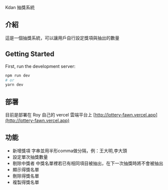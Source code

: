 Kdan 抽獎系統

## 介紹
這是一個抽獎系統，可以讓用戶自行設定獎項與抽出的數量

## Getting Started

First, run the development server:

```bash
npm run dev
# or
yarn dev
```

## 部署

目前是部署在 Roy 自己的 vercel 雲端平台上
[http://lottery-fawn.vercel.app](http://lottery-fawn.vercel.app)

## 功能
* 新增獎項
  字串並用半形comma做分隔，例：王大明,李大頭
* 設定單次抽獎數量
* 剔除中獎者
  中獎名單裡若已有相同項目被抽出，在下一次抽獎時將不會被抽出
* 顯示得獎名單
* 刪除得獎名單
* 複製得獎名單